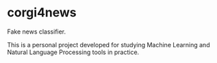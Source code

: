 # corgi4news

Fake news classifier.

This is a personal project developed for studying Machine Learning and Natural Language Processing tools in practice.
